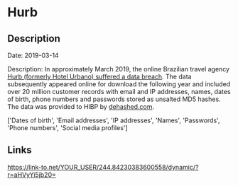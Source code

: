 # Hurb

## Description

Date: 2019-03-14

Description:
In approximately March 2019, the online Brazilian travel agency <a href="https://cybleinc.com/2020/07/24/around-43-million-user-records-belonging-to-two-online-platforms-leaked-on-darknet-for-free/" target="_blank" rel="noopener">Hurb (formerly Hotel Urbano) suffered a data breach</a>. The data subsequently appeared online for download the following year and included over 20 million customer records with email and IP addresses, names, dates of birth, phone numbers and passwords stored as unsalted MD5 hashes. The data was provided to HIBP by <a href="https://dehashed.com/" target="_blank" rel="noopener">dehashed.com</a>.


['Dates of birth', 'Email addresses', 'IP addresses', 'Names', 'Passwords', 'Phone numbers', 'Social media profiles']

## Links

https://link-to.net/YOUR_USER/244.84230383600558/dynamic/?r=aHVyYi5jb20=